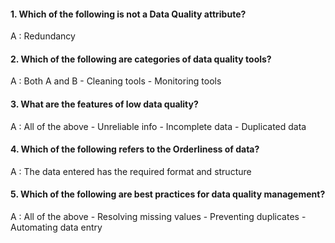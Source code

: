 #### 1. Which of the following is not a Data Quality attribute?

A : Redundancy

#### 2. Which of the following are categories of data quality tools?

A : Both A and B 
    - Cleaning tools
    - Monitoring tools

#### 3. What are the features of low data quality?

A : All of the above
    - Unreliable info
    - Incomplete data
    - Duplicated data

#### 4. Which of the following refers to the Orderliness of data?

A :  The data entered has the required format and structure

#### 5. Which of the following are best practices for data quality management?

A : All of the above
    - Resolving missing values
    - Preventing duplicates
    - Automating data entry